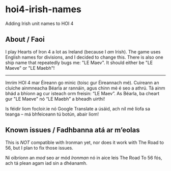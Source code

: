 # hoi4-irish-names
Adding Irish unit names to HOI 4

## About / Faoi

I play Hearts of Iron 4 a lot as Ireland (because I _am_ Irish). The game uses English names for divisions, and I decided to change this. There is also one ship name that repeatedly bugs me: "LE Maev". It should either be "LE Maeve" or "LE Maebh"!

----

Imrím HOI 4 mar Éireann go minic (toisc gur Éireannach mé). Cuireann an cluiche ainmneacha Béarla ar rannáin, agus chinn mé é seo a athrú. Tá ainm bhád a bhíonn ag cur isteach orm freisin: “LE Maev”. As Béarla, ba cheart gur "LE Maeve" nó “LE Maebh” a bheadh uirthi!

Is féidir liom focloir.ie nó Google Translate a úsáid, ach níl mé líofa sa teanga – má bhfeiceann tú botún, abair liom!

## Known issues / Fadhbanna atá ar m’eolas

This is *NOT* compatible with Ironman yet, nor does it work with The Road to 56, but I plan to fix those issues.

Ní oibríonn an _mod_ seo ar mód _Ironman_ nó in aice leis The Road To 56 fós, ach tá plean agam iad sin a dhéanamh.

